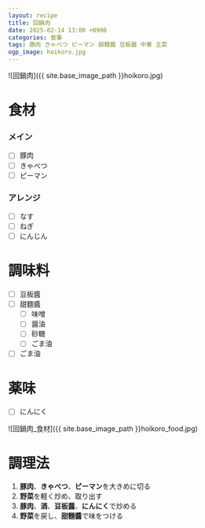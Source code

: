 ```yaml
---
layout: recipe
title: 回鍋肉
date: 2025-02-14 13:00 +0900
categories: 食事
tags: 豚肉 きゃべつ ピーマン 甜麵醬 豆板醤 中華 主菜
ogp_image: hoikoro.jpg
---
```

![回鍋肉]({{ site.base_image_path }}hoikoro.jpg)

# 食材
### メイン
- [ ] 豚肉
- [ ] きゃべつ
- [ ] ピーマン

### アレンジ
- [ ] なす
- [ ] ねぎ
- [ ] にんじん

# 調味料
- [ ] 豆板醬
- [ ] 甜麵醬
  - [ ] 味噌
  - [ ] 醤油
  - [ ] 砂糖
  - [ ] ごま油
- [ ] ごま油

# 薬味
- [ ] にんにく

![回鍋肉_食材]({{ site.base_image_path }}hoikoro_food.jpg)

# 調理法
1. **豚肉**、**きゃべつ**、**ピーマン**を大きめに切る
2. **野菜**を軽く炒め、取り出す
3. **豚肉**、**酒**、**豆板醤**、**にんにく**で炒める
4. **野菜**を戻し、**甜麵醬**で味をつける
